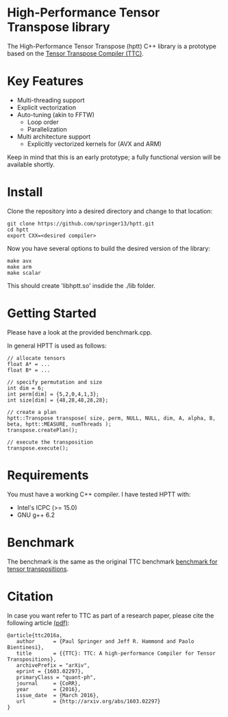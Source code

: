 # High-Performance Tensor Transpose library #

The High-Performance Tensor Transpose (hptt) C++ library is a prototype based on the [Tensor Transpose Compiler (TTC)](https://github.com/HPAC/TTC).


# Key Features

* Multi-threading support
* Explicit vectorization
* Auto-tuning (akin to FFTW)
    * Loop order
    * Parallelization
* Multi architecture support
    * Explicitly vectorized kernels for (AVX and ARM)

Keep in mind that this is an early prototype; a fully functional version will be
available shortly.


# Install

Clone the repository into a desired directory and change to that location:

    git clone https://github.com/springer13/hptt.git
    cd hptt
    export CXX=<desired compiler>

Now you have several options to build the desired version of the library:

    make avx
    make arm
    make scalar

This should create 'libhptt.so' insdide the ./lib folder.


# Getting Started

Please have a look at the provided benchmark.cpp.

In general HPTT is used as follows:

    // allocate tensors
    float A* = ...
    float B* = ...

    // specify permutation and size
    int dim = 6;
    int perm[dim] = {5,2,0,4,1,3};
    int size[dim] = {48,28,48,28,28};

    // create a plan
    hptt::Transpose transpose( size, perm, NULL, NULL, dim, A, alpha, B, beta, hptt::MEASURE, numThreads );
    transpose.createPlan();

    // execute the transposition
    transpose.execute();

# Requirements

You must have a working C++ compiler. I have tested HPTT with:

* Intel's ICPC (>= 15.0)
* GNU g++ 6.2

# Benchmark

The benchmark is the same as the original TTC benchmark [benchmark for tensor transpositions](https://github.com/HPAC/TTC/blob/master/benchmark/benchmark.py).


# Citation

In case you want refer to TTC as part of a research paper, please cite the following
article [(pdf)](http://arxiv.org/abs/1603.02297):
```
@article{ttc2016a,
   author      = {Paul Springer and Jeff R. Hammond and Paolo Bientinesi},
   title       = {{TTC}: TTC: A high-performance Compiler for Tensor Transpositions},
   archivePrefix = "arXiv",
   eprint = {1603.02297},
   primaryClass = "quant-ph",
   journal     = {CoRR},
   year        = {2016},
   issue_date  = {March 2016},
   url         = {http://arxiv.org/abs/1603.02297}
}
``` 
